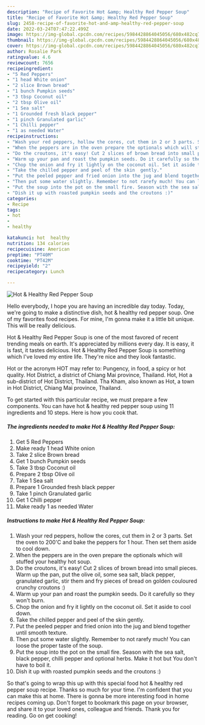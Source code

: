 ```yaml
---
description: "Recipe of Favorite Hot &amp; Healthy Red Pepper Soup"
title: "Recipe of Favorite Hot &amp; Healthy Red Pepper Soup"
slug: 2458-recipe-of-favorite-hot-and-amp-healthy-red-pepper-soup
date: 2022-03-24T07:47:22.499Z
image: https://img-global.cpcdn.com/recipes/5984428864045056/680x482cq70/hot-healthy-red-pepper-soup-recipe-main-photo.jpg
thumbnail: https://img-global.cpcdn.com/recipes/5984428864045056/680x482cq70/hot-healthy-red-pepper-soup-recipe-main-photo.jpg
cover: https://img-global.cpcdn.com/recipes/5984428864045056/680x482cq70/hot-healthy-red-pepper-soup-recipe-main-photo.jpg
author: Rosalie Park
ratingvalue: 4.6
reviewcount: 7656
recipeingredient:
- "5 Red Peppers"
- "1 head White onion"
- "2 slice Brown bread"
- "1 bunch Pumpkin seeds"
- "3 tbsp Coconut oil"
- "2 tbsp Olive oil"
- "1 Sea salt"
- "1 Grounded fresh black pepper"
- "1 pinch Granulated garlic"
- "1 Chilli pepper"
- "1 as needed Water"
recipeinstructions:
- "Wash your red peppers, hollow the cores, cut them in 2 or 3 parts. Set the oven to 200'C and bake the peppers for 1 hour. Then set them aside to cool down."
- "When the peppers are in the oven prepare the optionals which will stuffed your healthy hot soup."
- "Do the croutons, it's easy! Cut 2 slices of brown bread into small pieces. Warm up the pan, put the olive oil, some sea salt, black pepper, granulated garlic, stir them and fry pieces of bread on golden couloured crunchy croutons :)"
- "Warm up your pan and roast the pumpkin seeds. Do it carefully so they won't burn."
- "Chop the onion and fry it lightly on the coconut oil. Set it aside to cool down."
- "Take the chilled pepper and peel of the skin  gently."
- "Put the peeled pepper and fried onion into the jug and blend together until smooth texture."
- "Then put some water slightly. Remember to not rarefy much! You can loose the proper taste of the soup."
- "Put the soup into the pot on the small fire. Season with the sea salt, black pepper, chilli pepper and optional herbs. Make it hot but You don't have to boil it."
- "Dish it up with roasted pumpkin seeds and the croutons :)"
categories:
- Recipe
tags:
- hot
- 
- healthy

katakunci: hot  healthy 
nutrition: 134 calories
recipecuisine: American
preptime: "PT40M"
cooktime: "PT42M"
recipeyield: "2"
recipecategory: Lunch

---
```



![Hot & Healthy Red Pepper Soup](https://img-global.cpcdn.com/recipes/5984428864045056/680x482cq70/hot-healthy-red-pepper-soup-recipe-main-photo.jpg)

Hello everybody, I hope you are having an incredible day today. Today, we're going to make a distinctive dish, hot & healthy red pepper soup. One of my favorites food recipes. For mine, I'm gonna make it a little bit unique. This will be really delicious.

Hot & Healthy Red Pepper Soup is one of the most favored of recent trending meals on earth. It's appreciated by millions every day. It is easy, it is fast, it tastes delicious. Hot & Healthy Red Pepper Soup is something which I've loved my entire life. They're nice and they look fantastic.

Hot or the acronym HOT may refer to: Pungency, in food, a spicy or hot quality. Hot District, a district of Chiang Mai province, Thailand. Hot, Hot a sub-district of Hot District, Thailand. Tha Kham, also known as Hot, a town in Hot District, Chiang Mai province, Thailand.


To get started with this particular recipe, we must prepare a few components. You can have hot & healthy red pepper soup using 11 ingredients and 10 steps. Here is how you cook that.

<!--inarticleads1-->

##### The ingredients needed to make Hot & Healthy Red Pepper Soup:

1. Get 5 Red Peppers
1. Make ready 1 head White onion
1. Take 2 slice Brown bread
1. Get 1 bunch Pumpkin seeds
1. Take 3 tbsp Coconut oil
1. Prepare 2 tbsp Olive oil
1. Take 1 Sea salt
1. Prepare 1 Grounded fresh black pepper
1. Take 1 pinch Granulated garlic
1. Get 1 Chilli pepper
1. Make ready 1 as needed Water




<!--inarticleads2-->

##### Instructions to make Hot & Healthy Red Pepper Soup:

1. Wash your red peppers, hollow the cores, cut them in 2 or 3 parts. Set the oven to 200'C and bake the peppers for 1 hour. Then set them aside to cool down.
1. When the peppers are in the oven prepare the optionals which will stuffed your healthy hot soup.
1. Do the croutons, it's easy! Cut 2 slices of brown bread into small pieces. Warm up the pan, put the olive oil, some sea salt, black pepper, granulated garlic, stir them and fry pieces of bread on golden couloured crunchy croutons :)
1. Warm up your pan and roast the pumpkin seeds. Do it carefully so they won't burn.
1. Chop the onion and fry it lightly on the coconut oil. Set it aside to cool down.
1. Take the chilled pepper and peel of the skin  gently.
1. Put the peeled pepper and fried onion into the jug and blend together until smooth texture.
1. Then put some water slightly. Remember to not rarefy much! You can loose the proper taste of the soup.
1. Put the soup into the pot on the small fire. Season with the sea salt, black pepper, chilli pepper and optional herbs. Make it hot but You don't have to boil it.
1. Dish it up with roasted pumpkin seeds and the croutons :)




So that's going to wrap this up with this special food hot & healthy red pepper soup recipe. Thanks so much for your time. I'm confident that you can make this at home. There is gonna be more interesting food in home recipes coming up. Don't forget to bookmark this page on your browser, and share it to your loved ones, colleague and friends. Thank you for reading. Go on get cooking!
